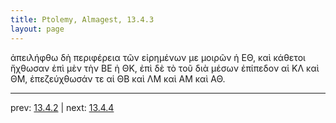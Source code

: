 ```yaml
---
title: Ptolemy, Almagest, 13.4.3
layout: page
---
```


ἀπειλήφθω δὴ περιφέρεια τῶν εἰρημένων με μοιρῶν ἡ ΕΘ, καὶ κάθετοι ἤχθωσαν ἐπὶ μὲν τὴν ΒΕ ἡ ΘΚ, ἐπὶ δὲ τὸ τοῦ διὰ μέσων ἐπίπεδον αἱ ΚΛ καὶ ΘΜ, ἐπεζεύχθωσάν τε αἱ ΘΒ καὶ ΛΜ καὶ ΑΜ καὶ ΑΘ. 

---

prev: [13.4.2](../13.4.2/) | next: [13.4.4](../13.4.4/)

